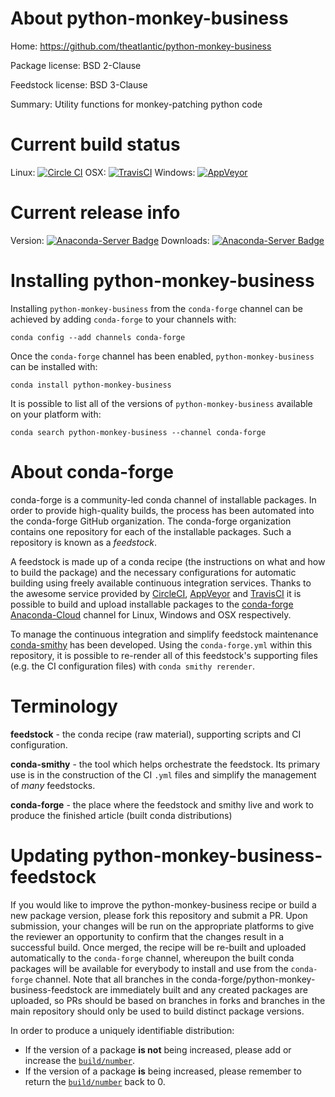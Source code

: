 About python-monkey-business
============================

Home: https://github.com/theatlantic/python-monkey-business

Package license: BSD 2-Clause

Feedstock license: BSD 3-Clause

Summary: Utility functions for monkey-patching python code



Current build status
====================

Linux: [![Circle CI](https://circleci.com/gh/conda-forge/python-monkey-business-feedstock.svg?style=shield)](https://circleci.com/gh/conda-forge/python-monkey-business-feedstock)
OSX: [![TravisCI](https://travis-ci.org/conda-forge/python-monkey-business-feedstock.svg?branch=master)](https://travis-ci.org/conda-forge/python-monkey-business-feedstock)
Windows: [![AppVeyor](https://ci.appveyor.com/api/projects/status/github/conda-forge/python-monkey-business-feedstock?svg=True)](https://ci.appveyor.com/project/conda-forge/python-monkey-business-feedstock/branch/master)

Current release info
====================
Version: [![Anaconda-Server Badge](https://anaconda.org/conda-forge/python-monkey-business/badges/version.svg)](https://anaconda.org/conda-forge/python-monkey-business)
Downloads: [![Anaconda-Server Badge](https://anaconda.org/conda-forge/python-monkey-business/badges/downloads.svg)](https://anaconda.org/conda-forge/python-monkey-business)

Installing python-monkey-business
=================================

Installing `python-monkey-business` from the `conda-forge` channel can be achieved by adding `conda-forge` to your channels with:

```
conda config --add channels conda-forge
```

Once the `conda-forge` channel has been enabled, `python-monkey-business` can be installed with:

```
conda install python-monkey-business
```

It is possible to list all of the versions of `python-monkey-business` available on your platform with:

```
conda search python-monkey-business --channel conda-forge
```


About conda-forge
=================

conda-forge is a community-led conda channel of installable packages.
In order to provide high-quality builds, the process has been automated into the
conda-forge GitHub organization. The conda-forge organization contains one repository
for each of the installable packages. Such a repository is known as a *feedstock*.

A feedstock is made up of a conda recipe (the instructions on what and how to build
the package) and the necessary configurations for automatic building using freely
available continuous integration services. Thanks to the awesome service provided by
[CircleCI](https://circleci.com/), [AppVeyor](http://www.appveyor.com/)
and [TravisCI](https://travis-ci.org/) it is possible to build and upload installable
packages to the [conda-forge](https://anaconda.org/conda-forge)
[Anaconda-Cloud](http://docs.anaconda.org/) channel for Linux, Windows and OSX respectively.

To manage the continuous integration and simplify feedstock maintenance
[conda-smithy](http://github.com/conda-forge/conda-smithy) has been developed.
Using the ``conda-forge.yml`` within this repository, it is possible to re-render all of
this feedstock's supporting files (e.g. the CI configuration files) with ``conda smithy rerender``.


Terminology
===========

**feedstock** - the conda recipe (raw material), supporting scripts and CI configuration.

**conda-smithy** - the tool which helps orchestrate the feedstock.
                   Its primary use is in the construction of the CI ``.yml`` files
                   and simplify the management of *many* feedstocks.

**conda-forge** - the place where the feedstock and smithy live and work to
                  produce the finished article (built conda distributions)


Updating python-monkey-business-feedstock
=========================================

If you would like to improve the python-monkey-business recipe or build a new
package version, please fork this repository and submit a PR. Upon submission,
your changes will be run on the appropriate platforms to give the reviewer an
opportunity to confirm that the changes result in a successful build. Once
merged, the recipe will be re-built and uploaded automatically to the
`conda-forge` channel, whereupon the built conda packages will be available for
everybody to install and use from the `conda-forge` channel.
Note that all branches in the conda-forge/python-monkey-business-feedstock are
immediately built and any created packages are uploaded, so PRs should be based
on branches in forks and branches in the main repository should only be used to
build distinct package versions.

In order to produce a uniquely identifiable distribution:
 * If the version of a package **is not** being increased, please add or increase
   the [``build/number``](http://conda.pydata.org/docs/building/meta-yaml.html#build-number-and-string).
 * If the version of a package **is** being increased, please remember to return
   the [``build/number``](http://conda.pydata.org/docs/building/meta-yaml.html#build-number-and-string)
   back to 0.
